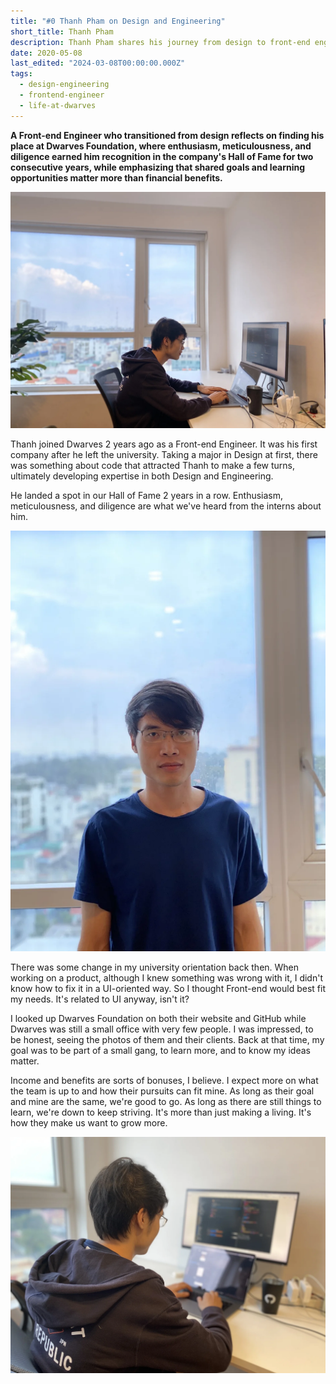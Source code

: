 ```yaml
---
title: "#0 Thanh Pham on Design and Engineering"
short_title: Thanh Pham
description: Thanh Pham shares his journey from design to front-end engineering at Dwarves, highlighting how finding alignment between personal and company goals creates an environment where growth is natural
date: 2020-05-08
last_edited: "2024-03-08T00:00:00.000Z"
tags:
  - design-engineering
  - frontend-engineer
  - life-at-dwarves
---
```


**A Front-end Engineer who transitioned from design reflects on finding his place at Dwarves Foundation, where enthusiasm, meticulousness, and diligence earned him recognition in the company's Hall of Fame for two consecutive years, while emphasizing that shared goals and learning opportunities matter more than financial benefits.**

![Thanh Pham - Front-end Engineer](assets/notion-image-1744047127233-iwbqn.webp)

Thanh joined Dwarves 2 years ago as a Front-end Engineer. It was his first company after he left the university. Taking a major in Design at first, there was something about code that attracted Thanh to make a few turns, ultimately developing expertise in both Design and Engineering.

He landed a spot in our Hall of Fame 2 years in a row. Enthusiasm, meticulousness, and diligence are what we've heard from the interns about him.

![Thanh Pham working with colleagues](assets/notion-image-1744047127976-h4eqh.webp)

There was some change in my university orientation back then. When working on a product, although I knew something was wrong with it, I didn't know how to fix it in a UI-oriented way. So I thought Front-end would best fit my needs. It's related to UI anyway, isn't it?

I looked up Dwarves Foundation on both their website and GitHub while Dwarves was still a small office with very few people. I was impressed, to be honest, seeing the photos of them and their clients. Back at that time, my goal was to be part of a small gang, to learn more, and to know my ideas matter.

Income and benefits are sorts of bonuses, I believe. I expect more on what the team is up to and how their pursuits can fit mine. As long as their goal and mine are the same, we're good to go. As long as there are still things to learn, we're down to keep striving. It's more than just making a living. It's how they make us want to grow more.

![Thanh Pham presenting his work](assets/notion-image-1744047128552-fctol.webp)
